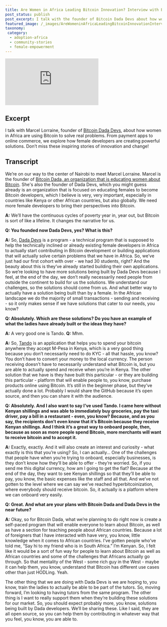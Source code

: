 ```yaml
---
title: Are Women in Africa Leading Bitcoin Innovation? Interview with Bitcoin Dada Devs
post_status: publish
post_excerpt: I talk with the founder of Bitcoin Dada Devs about how women in Africa are using Bitcoin to solve real problems.
featured_image: /_images/AreWomeninAfricaLeadingBitcoinInnovationInterviewwithBitcoinDadaDevs.jpg
taxonomy:
 category:
  - adoption-africa
  - community-stories
  - female-empowerment
---
```


<iframe src="https://player.vimeo.com/video/1039790885?badge=0&amp;autopause=0&amp;player_id=0&amp;app_id=58479" frameborder="0" allow="autoplay; fullscreen; picture-in-picture; clipboard-write; encrypted-media" title="Are Women in Africa Leading Bitcoin Innovation? Interview with Bitcoin Dada Devs"></iframe>

<div style="margin-bottom:30px;"></div>

## Excerpt

I talk with Marcel Lorraine, founder of [Bitcoin Dada Devs](https://my.cracktheorange.com/adoption-africa/interview-bitcoin-dada-devs/), about how women in Africa are using Bitcoin to solve real problems. From payment apps to online commerce, we explore how female developers are creating powerful solutions. Don’t miss these inspiring stories of innovation and change!

## Transcript

We’re on our way to the center of Nairobi to meet Marcel Lorraine. Marcel is the founder of [Bitcoin Dada, an organization that is educating women about Bitcoin](https://my.cracktheorange.com/adoption-africa/interview-bitcoin-dada/). She's also the founder of Dada Devs, which you might guess already is an organization that is focused on educating females to become Bitcoin developers, which I believe is very, very important, especially in countries like Kenya or other African countries, but also globally. We need more female developers to bring their perspectives into Bitcoin.

**A:** We’ll have the continuous cycles of poverty year in, year out, but Bitcoin is sort of like a lifeline. It changes the narrative for us.

**Q: You founded now Dada Devs, yes? What is this?**

**A:** So, [Dada Devs](https://dadadevs.com/) is a program - a technical program that is supposed to help the technically inclined or already existing female developers in Africa to actually start contributing in Bitcoin development or building applications that will actually solve certain problems that we have in Africa. So, we’ve just had our first cohort with over - we had 30 students, right? And the beauty about this is they’ve already started building their own applications. So we’re looking to have more solutions being built by Dada Devs because I feel, at the end of the day, we don’t really necessarily need people from outside the continent to build for us the solutions. We understand our challenges, so the solutions should come from us. And what better way to actually have a solution being built than by a female. In the African landscape we do the majority of small transactions - sending and receiving - so it only makes sense if we have solutions that cater to our needs, you know?

**Q: Absolutely. Which are these solutions? Do you have an example of what the ladies have already built or the ideas they have?**

**A:** A very good one is Tando.
**Q:** Mhm.

**A:** So, [Tando](https://tando.me/) is an application that helps you to spend your bitcoin anywhere they accept M-Pesa in Kenya, which is a very good thing because you don’t necessarily need to do KYC - all that hassle, you know? You don’t have to convert your money to the local currency. The person receiving doesn’t have to necessarily understand what Bitcoin is, but you are able to actually spend and receive when you’re in Kenya. The other solution that we have is they have built this particular - or they are building this particular - platform that will enable people to, you know, purchase products online using Bitcoin. It’s still in the beginner phase, but they’ve actually done a lot. Probably I would share the GitHub because it’s open source, and then you can share it with the audience.

**Q: Absolutely. And I also want to say I’ve used Tando. I came here without Kenyan shillings and was able to immediately buy groceries, pay the taxi driver, pay a bill in a restaurant - even, you know? Because, and as you say, the recipients don’t even know that it’s Bitcoin because they receive Kenyan shillings. And I think it’s a great way to onboard people, then, because as soon as more people spend Bitcoin, more merchants will want to receive bitcoin and to accept it.**

**A:** Exactly, exactly. And it will also create an interest and curiosity - what exactly is this that you’re using? So, I can actually… One of the challenges that people have when you’re trying to onboard, especially businesses, is they don’t know how they’ll be able to offer - they’re worried. So, if you send me this digital currency, how am I going to get the fiat? Because at the end of the day, they want to see Kenyan shillings so that they’ll be able to pay, you know, the basic expenses like the staff and all that. And we’ve not gotten to the level where we can say we’ve reached hyperbitcoinization, where everybody should receive bitcoin. So, it actually is a platform where we can onboard very easily.

**Q: Great. And what are your plans with Bitcoin Dada and Dada Devs in the near future?**

**A:** Okay, so for Bitcoin Dada, what we’re planning to do right now is create a self-paced program that will enable everyone to learn about Bitcoin, as well as have a section for teaching people about African countries. Because a lot of foreigners that I have interacted with have very, you know, little knowledge when it comes to African countries. I’ve gotten people who’ve told me, “Say hi to my friend who is in South Africa.” I’m Kenyan. So, I felt like it would be a sort of fun way for people to learn about Bitcoin as well as African countries and some of the challenges that Africans actually go through. So that mentality of the West - some rich guy in the West - maybe it can help them, you know, understand that Bitcoin has different use cases other than just HODLing. Yeah.

The other thing that we are doing with Dada Devs is we are hoping to, you know, train the ladies to actually be able to be part of the tutors. So, moving forward, I’m looking to having tutors from the same program. The other thing is I want to really support them when they’re building these solutions for our market. So, you should expect probably more, you know, solutions being built by Dada developers. We’ll be sharing these. Like I said, they are all open source, so you can help them by contributing in whatever way that you feel, you know, you are able to.
